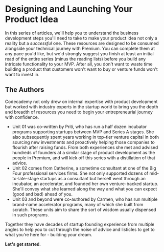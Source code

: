 # Designing and Launching Your Product Idea

In this series of articles, we'll help you to understand the business development steps you'll need to take to make your product idea not only a reality but a _successful_ one.  These resources are designed to be consumed alongside your technical journey with Premium.  You can complete them at any pace you'd like, but we'd strongly suggest you finish at least an initial read of the entire series (minus the reading lists) before you build any intricate functionality to your MVP.  After all, you don't want to waste time building a product that customers won't want to buy or venture funds won't want to invest in. 

## The Authors

Codecademy not only drew on internal expertise with product development but worked with industry experts in the startup world to bring you the depth and breadth of resources you need to begin your entrepreneurial journey with confidence.

* Unit 01 was co-written by Priti, who has run a half dozen incubator programs supporting startups between MVP and Series A stages.  She also subsequently spent years working in top-tier venture capital in both sourcing new investments and proactively helping those companies to flourish after raising funds.  From both experiences she met and advised hundreds of founders at a similar stage of product development as the people in Premium, and will kick off this series with a distillation of that advice.
* Unit 02 comes from Catherine, a sometime consultant at one of the Big Four professional services firms.  She not only supported dozens of mid-to-late-stage startups as a consultant but herself went through an incubator, an accelerator, and founded her own venture-backed startup.  She'll convey what she learned along the way and what you can expect (good and bad) ahead of you.
* Unit 03 and beyond were co-authored by Carmen, who has run multiple brand-name accelerator programs, many of which she built from scratch. These units aim to share the sort of wisdom usually dispensed in such programs.

Together they have decades of startup founding experience from multiple angles to help you to cut through the noise of advice and listicles to get to what you're here for - building your dream.

**Let's get started**.
